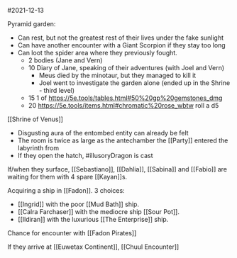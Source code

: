 #2021-12-13

Pyramid garden:
- Can rest, but not the greatest rest of their lives under the fake sunlight
- Can have another encounter with a Giant Scorpion if they stay too long
- Can loot the spider area where they previously fought.
  - 2 bodies (Jane and Vern)
  - 10 Diary of Jane, speaking of their adventures (with Joel and Vern)
    - Meus died by the minotaur, but they managed to kill it
    - Joel went to investigate the garden alone (ended up in the Shrine - third level)
  - 15 1 of  https://5e.tools/tables.html#50%20gp%20gemstones_dmg
  - 20 https://5e.tools/items.html#chromatic%20rose_wbtw roll a d5

[[Shrine of Venus]]
- Disgusting aura of the entombed entity can already be felt
- The room is twice as large as the antechamber the [[Party]] entered the labyrinth from
- If they open the hatch, #illusoryDragon is cast

If/when they surface, [[Sebastiano]], [[Dahlia]], [[Sabina]] and [[Fabio]] are waiting for them with 4 spare [[Kayan]]s. 

Acquiring a ship in [[Fadon]].
3 choices:
- [[Ingrid]] with the poor [[Mud Bath]] ship.
- [[Calra Farchaser]] with the mediocre ship [[Sour Pot]].
- [[Ildiran]] with the luxurious [[The Enterprise]] ship.

Chance for encounter with [[Fadon Pirates]]

If they arrive at [[Euwetax Continent]], [[Chuul Encounter]]